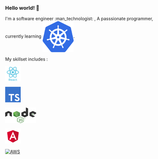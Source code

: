 ### Hello world! 👋

<p> I'm a software engineer :man_technologist: , A passsionate programmer, currently learning 
<a href="https://kubernetes.io/"><img src="https://github.com/kubernetes/kubernetes/raw/master/logo/logo.png" alt="Kubernetes" width="100" height="100" align="center" /></a>. </p>


<p> My skillset includes :</p>


<p> <a target="_blank" href=""><img height="50px" width="50px" alt="Reactjs" src="https://raw.githubusercontent.com/yashwanthkumarsuruneni/yashwanthkumarsuruneni/master/skills/react.png"></a> </p>  
<p> <a target="_blank" href="https://www.typescriptlang.org/"><img height="50px" width="50px" alt="TypeScript" src="https://raw.githubusercontent.com/yashwanthkumarsuruneni/yashwanthkumarsuruneni/master/skills/typescript.png"></a> </p>
<p> <a target="_blank" href="https://nodejs.org/en/about/"><img height="50px" width="100px" alt="Nodejs" src="https://raw.githubusercontent.com/yashwanthkumarsuruneni/yashwanthkumarsuruneni/master/skills/nodejs.png"></a> </p>
<p> <a target="_blank" href="https://angular.io/"><img height="50px" width="50px" alt="Angular" src="https://raw.githubusercontent.com/yashwanthkumarsuruneni/yashwanthkumarsuruneni/master/skills/angular.png"></a> </p>
<p> <a target="_blank" href="https://aws.amazon.com/"><img height="50px" width="50px" alt="AWS" src="https://raw.githubusercontent.com/yashwanthkumarsuruneni/yashwanthkumarsuruneni/master/skills/aws.png"></a> </p>
